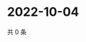 # 2022-10-04

共 0 条

<!-- BEGIN WEIBO -->
<!-- 最后更新时间 Tue Oct 04 2022 21:44:44 GMT+0800 (China Standard Time) -->

<!-- END WEIBO -->
